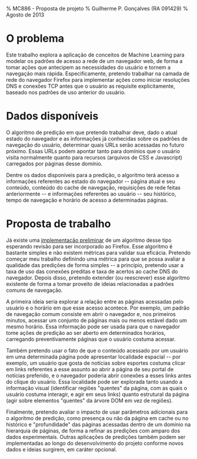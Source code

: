 % MC886 - Proposta de projeto
% Guilherme P. Gonçalves (RA 091429)
% Agosto de 2013

# O problema

Este trabalho explora a aplicação de conceitos de Machine Learning para modelar os padrões de acesso a rede de um navegador web, de forma a tomar ações que antecipem as necessidades do usuário e tornem a navegação mais rápida. Especificamente, pretendo trabalhar na camada de rede do navegador Firefox para implementar ações como iniciar resoluções DNS e conexões TCP antes que o usuário as requisite explicitamente, baseado nos padrões de uso anterior do usuário.

# Dados disponíveis

O algoritmo de predição em que pretendo trabalhar deve, dado o atual estado do navegador e as informações já conhecidas sobre os padrões de navegação do usuário, determinar quais URLs serão acessadas no futuro próximo. Essas URLs podem apontar tanto para domínios que o usuário visita normalmente quanto para recursos (arquivos de CSS e Javascript) carregados por páginas desse domínio.

Dentre os dados disponíveis para a predição, o algoritmo terá acesso a informações referentes ao estado do navegador -- página atual e seu conteúdo, conteúdo do cache de navegação, requisições de rede feitas anteriormente -- e informações referentes ao usuário -- seu histórico, tempo de navegação e horário de acesso a determinadas páginas.

# Proposta de trabalho

Já existe uma [implementação preliminar][1] de um algoritmo desse tipo esperando revisão para ser incorporado ao Firefox. Esse algoritmo é bastante simples e não existem métricas para validar sua eficácia. Pretendo começar meu trabalho definindo uma métrica para que se possa avaliar a qualidade das predições de forma simples -- a princípio, pretendo usar a taxa de uso das conexões preditas e taxa de acertos ao cache DNS do navegador. Depois disso, pretendo extender (ou reescrever) esse algoritmo existente de forma a tomar proveito de ideias relacionadas a padrões comuns de navegação.

A primeira ideia seria explorar a relação entre as páginas acessadas pelo usuário e o horário em que esse acesso acontece. Por exemplo, um padrão de navegação comum consiste em abrir o navegador e, nos primeiros minutos, acessar um conjunto de páginas mais ou menos estável dado um mesmo horário. Essa informação pode ser usada para que o navegador tome ações de predição ao ser aberto em determinados horários, carregando preventivamente páginas que o usuário costuma acessar.

Também pretendo usar o fato de que o conteúdo acessado por um usuário em uma determinada página pode apresentar localidade espacial -- por exemplo, um usuário que gosta de notícias sobre esportes costuma clicar em links referentes a esse assunto ao abrir a página de seu portal de notícias preferido, e o navegador poderia abrir conexões a esses links antes do clique do usuário. Essa localidade pode ser explorada tanto usando a informação visual (identificar regiões "quentes" da página, com as quais o usuário costuma interagir, e agir em seus links) quanto estrutural da página (agir sobre elementos "quentes" da árvore DOM em vez de regiões).

Finalmente, pretendo avaliar o impacto de usar parâmetros adicionais para o algoritmo de predição, como presença ou não da página em cache ou no histórico e "profundidade" das páginas acessadas dentro de um domínio na hierarquia de páginas, de forma a refinar as predições com amparo dos dados experimentais. Outras aplicações de predições também podem ser implementadas ao longo do desenvolvimento do projeto conforme novos dados e ideias surgirem, em caráter opcional.

[1]: https://bugzil.la/881804 "add interface for predictive actions"

